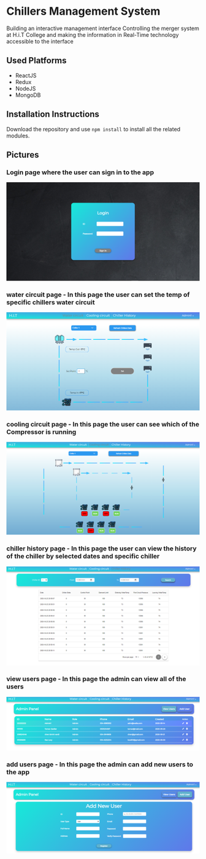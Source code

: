 # Chillers Management System
Building an interactive management interface Controlling the merger system at H.i.T College and making the information in Real-Time technology accessible to the interface

## Used Platforms
- ReactJS
- Redux
- NodeJS
- MongoDB

## Installation Instructions
Download the repository and use `npm install` to install all the related modules.<br/>

## Pictures
### Login page where the user can sign in to the app
![login-page_Img](./img/login-page.png)

### water circuit page - In this page the user can set the temp of specific chillers water circuit
![water-circuit-page_Img](./img/water-circuit-page.png)

### cooling circuit page - In this page the user can see which of the Compressor is running 
![cooling-circuit-page_Img](./img/cooling-circuit-page.png)

### chiller history page - In this page the user can view the history of the chiller by selected dates and specific chiller
![chiller-history-page_Img](./img/chiller-history-page.png)

### view users page - In this page the admin can view all of the users 
![view-users-page_Img](./img/view-users-page.png)

### add users page - In this page the admin can add new users to the app
![add-users-page_Img](./img/add-users-page.png)
